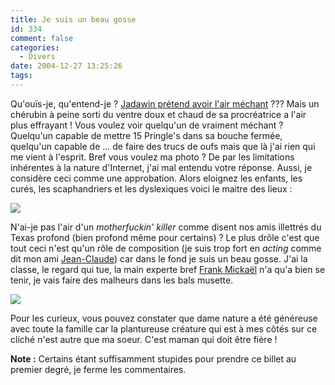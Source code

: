 ```yaml
---
title: Je suis un beau gosse
id: 334
comment: false
categories:
  - Divers
date: 2004-12-27 13:25:26
tags:
---
```


Qu'ouïs-je, qu'entend-je&nbsp;? [Jadawin prétend avoir l'air méchant](http://www.tuxaco.net/blog/index.php?2004/12/21/15-tete-de-mechant "tête de méchant!") ??? Mais un chérubin à peine sorti du ventre doux et chaud de sa procréatrice a l'air plus effrayant&nbsp;! Vous voulez voir quelqu'un de vraiment méchant&nbsp;? Quelqu'un capable de mettre 15 Pringle's dans sa bouche fermée, quelqu'un capable de ... de faire des trucs de oufs mais que là j'ai rien qui me vient à l'esprit. Bref vous voulez ma photo&nbsp;? De par les limitations inhérentes à la nature d'Internet, j'ai mal entendu votre réponse. Aussi, je considère ceci comme une approbation. Alors eloignez les enfants, les curés, les scaphandriers et les dyslexiques voici le maitre des lieux&nbsp;:

![](/images/Je_fais_peur.jpg)

N'ai-je pas l'air d'un _motherfuckin' killer_ comme disent nos amis illettrés du Texas profond (bien profond même pour certains)&nbsp;? Le plus drôle c'est que tout ceci n'est qu'un rôle de composition (je suis trop fort en _acting_ comme dit mon ami [Jean-Claude](http://jeanclaudevandamme.free.fr/ "Mon ami VanDamme")) car dans le fond je suis un beau gosse. J'ai la classe, le regard qui tue, la main experte bref [Frank Mickaël](http://www.frank-michael.com/ "FRANK MICHAEL - Le site officiel de Frank Michael") n'a qu'a bien se tenir, je vais faire des malheurs dans les bals musette.

![](/images/JM_Cipette.jpg)

Pour les curieux, vous pouvez constater que dame nature a été généreuse avec toute la famille car la plantureuse créature qui est à mes côtés sur ce cliché n'est autre que ma soeur. C'est maman qui doit être fière&nbsp;!

**Note :** Certains étant suffisamment stupides pour prendre ce billet au premier degré, je ferme les commentaires.
